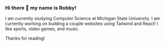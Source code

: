 ### Hi there 👋 my name is Robby!

I am currently studying Computer Science at Michigan State University. I am currently working on building a couple websites using Tailwind and React! I like sports, video games, and music.

Thanks for reading!

<!--
**rdewar22/rdewar22** is a ✨ _special_ ✨ repository because its `README.md` (this file) appears on your GitHub profile.

Here are some ideas to get you started:

- 🔭 I’m currently working on ...
- 🌱 I’m currently learning ...
- 👯 I’m looking to collaborate on ...
- 🤔 I’m looking for help with ...
- 💬 Ask me about ...
- 📫 How to reach me: ...
- 😄 Pronouns: ...
- ⚡ Fun fact: ...
-->
